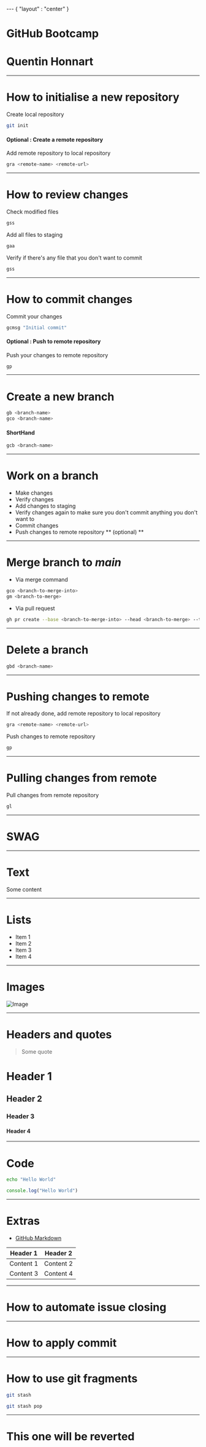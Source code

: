 --- { "layout" : "center" }
# GitHub Bootcamp

# Quentin Honnart

---

# How to initialise a new repository

Create local repository
```bash
git init
```

#### Optional : Create a remote repository

Add remote repository to local repository
```bash
gra <remote-name> <remote-url>
```
---

# How to review changes

Check modified files
```bash
gss
```

Add all files to staging
```bash
gaa
```

Verify if there's any file that you don't want to commit
```bash
gss
```

---

# How to commit changes

Commit your changes
```bash
gcmsg "Initial commit"
```

#### Optional : Push to remote repository

Push your changes to remote repository
```bash
gp
```

---

# Create a new branch

```bash
gb <branch-name>
gco <branch-name>
```

#### ShortHand

```bash
gcb <branch-name>
```

---

# Work on a branch

* Make changes
* Verify changes
* Add changes to staging
* Verify changes again to make sure you don't commit anything you don't want to
* Commit changes
* Push changes to remote repository ** (optional) **

---

# Merge branch to ***main***

* Via merge command

```bash
gco <branch-to-merge-into>
gm <branch-to-merge>
```

* Via pull request

```bash
gh pr create --base <branch-to-merge-into> --head <branch-to-merge> --title <title> --body <body>
```

---

# Delete a branch

```bash
gbd <branch-name>
```

---

# Pushing changes to remote

If not already done, add remote repository to local repository
```bash
gra <remote-name> <remote-url>
```

Push changes to remote repository
```bash
gp
```

---

# Pulling changes from remote

Pull changes from remote repository
```bash
gl
```

---

# SWAG

---

# Text

Some content

---

# Lists

* Item 1
* Item 2
* Item 3
* Item 4

---

# Images

![Image](https://github.githubassets.com/images/modules/logos_page/GitHub-Mark.png)

---

# Headers and quotes

> Some quote

# Header 1
## Header 2
### Header 3
#### Header 4

---

# Code

```bash
echo "Hello World"
```

```javascript
console.log("Hello World")
```

---

# Extras

* [GitHub Markdown](https://guides.github.com/features/mastering-markdown/)

| Header 1 | Header 2 | 
| -------- | -------- |
| Content 1 | Content 2 |
| Content 3 | Content 4 |

---

# How to automate issue closing

---

# How to apply commit

---

# How to use git fragments

```bash
git stash
```

```bash
git stash pop
```

---

# This one will be reverted